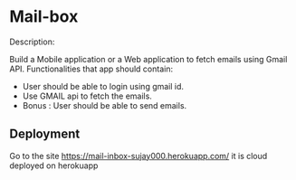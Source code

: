 # Mail-box

Description:

Build a Mobile application or a Web application to fetch emails using Gmail API.
Functionalities that app should contain:
* User should be able to login using gmail id.
* Use GMAIL api to fetch the emails.
* Bonus : User should be able to send emails.


## Deployment

Go to the site https://mail-inbox-sujay000.herokuapp.com/ it is cloud deployed on herokuapp
